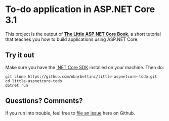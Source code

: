 # To-do application in ASP.NET Core 3.1

This project is the output of **[The Little ASP.NET Core Book](http://littleasp.net/book)**, a short tutorial that teaches you how to build applications using ASP.NET Core.

## Try it out

Make sure you have the [.NET Core SDK](https://www.microsoft.com/net/download/macos) installed on your machine. Then do:

```
git clone https://github.com/nbarbettini/little-aspnetcore-todo.git
cd little-aspnetcore-todo
dotnet run
```

## Questions? Comments?

If you run into trouble, feel free to [file an issue](https://github.com/nbarbettini/little-aspnetcore-todo/issues) here on Github.

